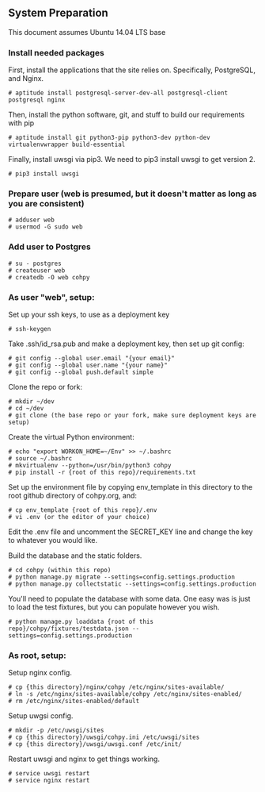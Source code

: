 ## System Preparation

This document assumes Ubuntu 14.04 LTS base

### Install needed packages

First, install the applications that the site relies on. Specifically, PostgreSQL, and Nginx. 

```
# aptitude install postgresql-server-dev-all postgresql-client postgresql nginx
```

Then, install the python software, git, and stuff to build our requirements with pip

```
# aptitude install git python3-pip python3-dev python-dev virtualenvwrapper build-essential
```

Finally, install uwsgi via pip3. We need to pip3 install uwsgi to get version 2.

```
# pip3 install uwsgi
```

### Prepare user (web is presumed, but it doesn't matter as long as you are consistent)
```
# adduser web
# usermod -G sudo web
```

### Add user to Postgres
```
# su - postgres
# createuser web
# createdb -O web cohpy
```

### As user "web", setup:

Set up your ssh keys, to use as a deployment key

```
# ssh-keygen
```

Take .ssh/id_rsa.pub and make a deployment key, then set up git config:

```
# git config --global user.email "{your email}"
# git config --global user.name "{your name}"
# git config --global push.default simple
```

Clone the repo or fork:

```
# mkdir ~/dev
# cd ~/dev
# git clone (the base repo or your fork, make sure deployment keys are setup)
```

Create the virtual Python environment:

```
# echo "export WORKON_HOME=~/Env" >> ~/.bashrc
# source ~/.bashrc
# mkvirtualenv --python=/usr/bin/python3 cohpy
# pip install -r {root of this repo}/requirements.txt
```

Set up the environment file by copying env_template in this directory to the root github directory of cohpy.org, and:

```
# cp env_template {root of this repo}/.env
# vi .env (or the editor of your choice)
```

Edit the .env file and uncomment the SECRET_KEY line and change the key to whatever you would like.

Build the database and the static folders.

```
# cd cohpy (within this repo)
# python manage.py migrate --settings=config.settings.production
# python manage.py collectstatic --settings=config.settings.production
```

You'll need to populate the database with some data. One easy was is just to load the test fixtures, but you can populate however you wish.

```
# python manage.py loaddata {root of this repo}/cohpy/fixtures/testdata.json --settings=config.settings.production
```

### As root, setup:

Setup nginx config.

```
# cp {this directory}/nginx/cohpy /etc/nginx/sites-available/
# ln -s /etc/nginx/sites-available/cohpy /etc/nginx/sites-enabled/
# rm /etc/nginx/sites-enabled/default
```

Setup uwgsi config.

```
# mkdir -p /etc/uwsgi/sites
# cp {this directory}/uwsgi/cohpy.ini /etc/uwsgi/sites
# cp {this directory}/uwsgi/uwsgi.conf /etc/init/
```

Restart uwsgi and nginx to get things working.

```
# service uwsgi restart
# service nginx restart
```

